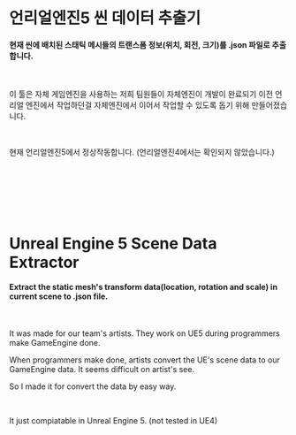 # 언리얼엔진5 씬 데이터 추출기
#### 현재 씬에 배치된 스태틱 메시들의 트랜스폼 정보(위치, 회전, 크기)를 .json 파일로 추출합니다.

<br>

이 툴은 자체 게임엔진을 사용하는 저희 팀원들이 자체엔진이 개발이 완료되기 이전 언리얼 엔진에서 작업하던걸
자체엔진에서 이어서 작업할 수 있도록 돕기 위해 만들어졌습니다.

<br>

현재 언리얼엔진5에서 정상작동합니다. (언리얼엔진4에서는 확인되지 않았습니다.)


<br><br><br><br><br>

# Unreal Engine 5 Scene Data Extractor
#### Extract the static mesh's transform data(location, rotation and scale) in current scene to .json file.

<br>

It was made for our team's artists. They work on UE5 during programmers make GameEngine done.

When programmers make done, artists convert the UE's scene data to our GameEngine data. It seems difficult on artist's see.

So I made it for convert the data by easy way.

<br>

It just compiatable in Unreal Engine 5. (not tested in UE4)
